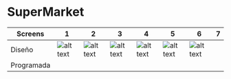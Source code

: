 # SuperMarket

| Screens    | 1 | 2 | 3 | 4 | 5 | 6 | 7 |
|------------|---|---|---|---|---|---|---|
| Diseño     |![alt text](https://i.postimg.cc/PxvKZkhd/i-Phone-X-XS-11-Pro-1.jpg)|![alt text]()|![alt text]()|![alt text]()|![alt text]()|![alt text]()|   |
| Programada |   |   |   |   |   |   |   |
